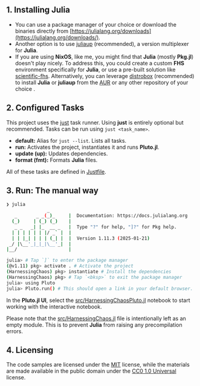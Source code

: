 ## 1. Installing Julia

- You can use a package manager of your choice or download the binaries directly
  from [https://julialang.org/downloads](https://julialang.org/downloads/).
- Another option is to use [juliaup](https://github.com/JuliaLang/juliaup/)
  (recommended), a version multiplexer for **Julia**.
- If you are using **NixOS**, like me, you might find that **Julia** (mostly
  **Pkg.jl**) doesn't play nicely. To address this, you could create a custom
  **FHS** environment specifically for **Julia**, or use a pre-built solution
  like [scientific-fhs](https://github.com/olynch/scientific-fhs).
  Alternatively, you can leverage
  [distrobox](https://github.com/89luca89/distrobox) (recommended) to install
  **Julia** or **juliaup** from the [AUR](https://aur.archlinux.org) or any
  other repository of your choice .

## 2. Configured Tasks

This project uses the [just](https://github.com/casey/just) task runner. Using
**just** is entirely optional but recommended. Tasks can be run using
`just <task_name>`.

- **default:** Alias for `just --list`. Lists all tasks.
- **run:** Activates the project, instantiates it and runs **Pluto.jl**.
- **update (up):** Updates dependencies.
- **format (fmt):** Formats **Julia** files.

All of these tasks are defined in [Justfile](./Justfile).

## 3. Run: The manual way

```sh
❯ julia
               _
   _       _ _(_)_     |  Documentation: https://docs.julialang.org
  (_)     | (_) (_)    |
   _ _   _| |_  __ _   |  Type "?" for help, "]?" for Pkg help.
  | | | | | | |/ _` |  |
  | | |_| | | | (_| |  |  Version 1.11.3 (2025-01-21)
 _/ |\__'_|_|_|\__'_|  |
|__/                   |

julia> # Tap `]` to enter the package manager
(@v1.11) pkg> activate . # Activate the project
(HarnessingChaos) pkg> instantiate # Install the dependencies
(HarnessingChaos) pkg> # Tap `<bksp>` to exit the package manager
julia> using Pluto
julia> Pluto.run() # This should open a link in your default browser.
```

In the **Pluto.jl UI**, select the
[src/HarnessingChaosPluto.jl](src/HarnessingChaosPluto.jl) notebook to start
working with the interactive notebook.

Please note that the [src/HarnessingChaos.jl](src/HarnessingChaos.jl) file is
intentionally left as an empty module. This is to prevent **Julia** from raising
any precompilation errors.

## 4. Licensing

The code samples are licensed under the [MIT](../../LICENSE-MIT) license, while
the materials are made available in the public domain under the
[CC0 1.0 Universal](../../LICENSE-CC0) license.
